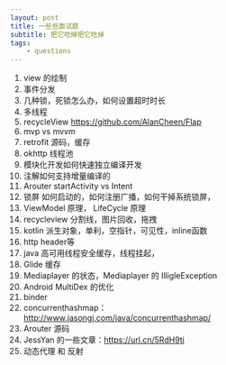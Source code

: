 ```yaml
---
layout: post
title: 一些些面试题
subtitle: 把它吃掉把它吃掉
tags:
    - questions
---
```




1. view 的绘制
2. 事件分发
3. 几种锁，死锁怎么办，如何设置超时时长
4. 多线程
5. recycleView  https://github.com/AlanCheen/Flap
6. mvp vs mvvm
7. retrofit 源码，缓存
8. okhttp 线程池
9. 模块化开发如何快速独立编译开发
10. 注解如何支持增量编译的
11. Arouter startActivity vs Intent
12. 锁屏 如何启动的，如何注册广播，如何干掉系统锁屏，
13. ViewModel 原理， LifeCycle 原理
14. recycleview 分割线，图片回收，拖拽
15. kotlin 派生对象，单利，空指针，可见性，inline函数
16. http header等
17. java 高可用线程安全缓存，线程挂起，
18. Glide 缓存
19. Mediaplayer 的状态，Mediaplayer 的 IlligleException
20. Android MultiDex 的优化
21. binder
22. concurrenthashmap： http://www.jasongj.com/java/concurrenthashmap/
23. Arouter 源码
24. JessYan 的一些文章：https://url.cn/5RdH9ti
25. 动态代理 和 反射